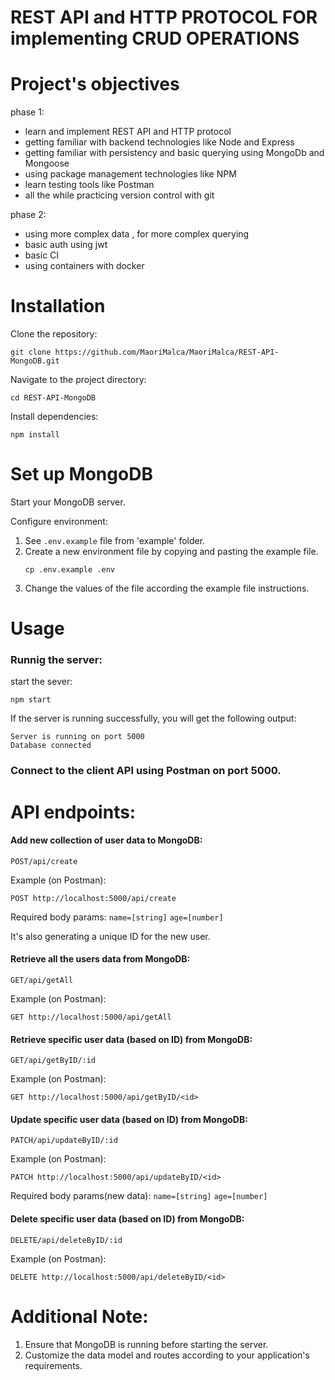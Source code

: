 # REST API and HTTP PROTOCOL FOR implementing CRUD OPERATIONS

# Project's objectives

phase 1:
- learn and implement REST API and HTTP protocol
- getting familiar with backend technologies like Node and Express
- getting familiar with persistency and basic querying using MongoDb and Mongoose
- using package management technologies like NPM 
- learn testing tools like Postman 
- all the while practicing version control with git

phase 2:
- using more complex data , for more complex querying 
- basic auth using jwt 
- basic CI 
- using containers with docker 


# Installation

Clone the repository:
```
git clone https://github.com/MaoriMalca/MaoriMalca/REST-API-MongoDB.git
```
Navigate to the project directory:
```
cd REST-API-MongoDB
```
Install dependencies:
```
npm install
```

# Set up MongoDB

Start your MongoDB server.

Configure environment:

1.  See `.env.example` file from 'example' folder.
2.  Create a new environment file by copying and pasting the example file. 
    ```
    cp .env.example .env
    ```
3.  Change the values of the file according the example file instructions.


# Usage

### Runnig the server:

start the sever:
```
npm start
```
If the server is running successfully, you will get the following output:

```
Server is running on port 5000
Database connected
``````

### Connect to the client API using Postman on port 5000.


# API endpoints:

#### Add new collection of user data to MongoDB:

```POST/api/create ```
		
Example (on Postman):	
```
POST http://localhost:5000/api/create
```
Required body params: 
 `name=[string]`
 `age=[number]`

It's also generating a unique ID for the new user.


#### Retrieve all the users data from MongoDB:

```GET/api/getAll ```
		
Example (on Postman):	
```
GET http://localhost:5000/api/getAll
```

#### Retrieve specific user data (based on ID) from MongoDB:

```GET/api/getByID/:id ```
		
Example (on Postman):	
```
GET http://localhost:5000/api/getByID/<id>
```

#### Update specific user data (based on ID) from MongoDB:

```PATCH/api/updateByID/:id ```
		
Example (on Postman):	
```
PATCH http://localhost:5000/api/updateByID/<id>
```
Required body params(new data): 
 `name=[string]`
 `age=[number]`

 
#### Delete specific user data (based on ID) from MongoDB:

```DELETE/api/deleteByID/:id ```
		
Example (on Postman):	
```
DELETE http://localhost:5000/api/deleteByID/<id>
```

# Additional Note:

1. Ensure that MongoDB is running before starting the server.
2. Customize the data model and routes according to your application's requirements.


